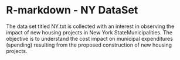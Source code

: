 # R-markdown - NY DataSet
The data set titled NY.txt is collected with an interest in observing the impact of new housing projects in New York StateMunicipalities. The objective is to understand the cost impact on municipal expenditures (spending) resulting from the proposed construction  of new housing projects. 
